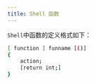 ```yaml
---
title: Shell 函数
---
```


`Shell`中函数的定义格式如下：

```sh
[ function ] funname [()]
{
    action;
    [return int;]
}
```
